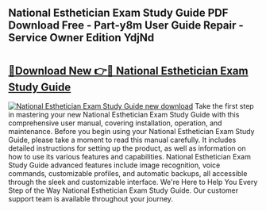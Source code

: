 ## National Esthetician Exam Study Guide PDF Download Free - Part-y8m User Guide Repair - Service Owner Edition YdjNd

# <h2><a href="http://bc53951.oget.top/?id=National+Esthetician+Exam+Study+Guide">🔗Download New 👉🔴 National Esthetician Exam Study Guide</a></h2>

[![National Esthetician Exam Study Guide new download](https://i.imgur.com/5g1atiW.png)](http://bc53951.oget.top/?id=National+Esthetician+Exam+Study+Guide)
Take the first step in mastering your new National Esthetician Exam Study Guide with this comprehensive user manual, covering installation, operation, and maintenance. Before you begin using your National Esthetician Exam Study Guide, please take a moment to read this manual carefully. It includes detailed instructions for setting up the product, as well as information on how to use its various features and capabilities. National Esthetician Exam Study Guide advanced features include image recognition, voice commands, customizable profiles, and automatic backups, all accessible through the sleek and customizable interface. We're Here to Help You Every Step of the Way National Esthetician Exam Study Guide. Our customer support team is available throughout your journey.
